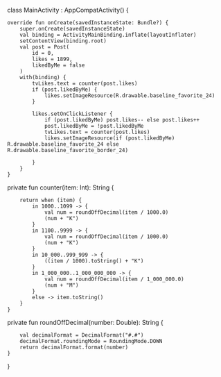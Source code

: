 

class MainActivity : AppCompatActivity() {

    override fun onCreate(savedInstanceState: Bundle?) {
        super.onCreate(savedInstanceState)
        val binding = ActivityMainBinding.inflate(layoutInflater)
        setContentView(binding.root)
        val post = Post(
            id = 0,
            likes = 1899,
            likedByMe = false
        )
        with(binding) {
            tvLikes.text = counter(post.likes)
            if (post.likedByMe) {
                likes.setImageResource(R.drawable.baseline_favorite_24)
            }

            likes.setOnClickListener {
                if (post.likedByMe) post.likes-- else post.likes++
                post.likedByMe = !post.likedByMe
                tvLikes.text = counter(post.likes)
                likes.setImageResource(if (post.likedByMe) R.drawable.baseline_favorite_24 else R.drawable.baseline_favorite_border_24)

            }
        }
    }

  private  fun counter(item: Int): String {
  
        return when (item) {
            in 1000..1099 -> {
                val num = roundOffDecimal(item / 1000.0)
                (num + "K")
            }
            in 1100..9999 -> {
                val num = roundOffDecimal(item / 1000.0)
                (num + "K")
            }
            in 10_000..999_999 -> {
                ((item / 1000).toString() + "K")
            }
            in 1_000_000..1_000_000_000 -> {
                val num = roundOffDecimal(item / 1_000_000.0)
                (num + "M")
            }
            else -> item.toString()
        }
    }

   private fun roundOffDecimal(number: Double): String {
   
        val decimalFormat = DecimalFormat("#.#")
        decimalFormat.roundingMode = RoundingMode.DOWN
        return decimalFormat.format(number)
    }

}

